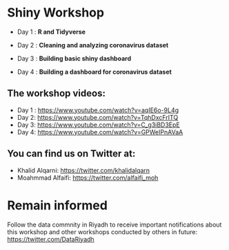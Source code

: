 # Shiny Workshop

- Day 1 : **R and Tidyverse**

- Day 2 : **Cleaning and analyzing coronavirus dataset**

- Day 3 : **Building basic shiny dashboard**

- Day 4 : **Building a dashboard for coronavirus dataset**

## The workshop videos:

- Day 1 : https://www.youtube.com/watch?v=aqIE6o-9L4g
- Day 2: https://www.youtube.com/watch?v=TqhDxcFrITQ
- Day 3: https://www.youtube.com/watch?v=C_g3iBD3EpE
- Day 4: https://www.youtube.com/watch?v=GPWeIPnAVaA

## You can find us on Twitter at:
- Khalid Alqarni: https://twitter.com/khalidalqarn
- Moahmmad Alfaifi: https://twitter.com/alfaifi_moh

# Remain informed
Follow the data commnity in Riyadh to receive important notifications about this workshop and other workshops conducted by others in future:
https://twitter.com/DataRiyadh
